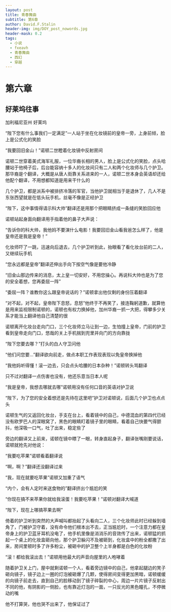 ```yaml
---
layout: post
title: 青春舞曲
subtitle: 第6章
author: David.F.Stalin
header-img: img/DOY_post_nowords.jpg
header-mask: 0.2
tags:
  - 小说
  - fxeavh
  - 青春舞曲
  - 西幻
  - 穿越
---
```


# **第六章**

好莱坞往事
--

加利福尼亚州 好莱坞

“陛下您有什么事我们一定满足”一人站于坐在化妆镜前的皇帝一旁，上身前倾，脸上是公式化的笑脸

“我要回旧金山！”诺顿二世瞪着化妆镜中反射房间

诺顿二世穿着美式海军礼服，一位华裔长相的男人，脸上是公式化的笑脸，点头哈腰站于他椅子后，后台能容纳十多人的化妆间只有二人和两个化妆师与几个护卫。那华裔是个翻译，大概是从唐人街靠关系进来的一人，诺顿二世本身会英语却还给他配个翻译，不用想都知道是用来干什么的

几个护卫，都是派系中被排挤冷落的军官，当他护卫就相当于是退休了，几人不是东张西望就是在低头玩手机，丝毫不像是正经护卫

“陛下，这中事情得请示科大帅”翻译还是用那个把眼睛挤成一条缝的笑脸回应他

诺顿站起身面向翻译用手指着他的鼻子大声说：

“告诉你的科大帅，我他妈不要演什么电影！我要回旧金山看我爸怎么样了，他是皇帝还是我是皇帝！”

化妆师吓了一跳，迅速向后退去，几个护卫听到此，抬眼看了看化妆台前的二人，又继续玩手机

“您永远都是皇帝”翻译还伸出手向下按空气像是要他冷静

“旧金山那边传来的消息，太上皇一切安好，不用您操心。再说科大帅也是为了您的安全着想，您再委屈一阵”

“委屈一阵？谁教你这么跟皇帝说话的？”诺顿拿出他仅剩的身份压着翻译

“对不起，对不起，皇帝陛下息怒，息怒”他终于不再笑了，接连鞠躬道歉，就算他是用来监视限制诺顿的，诺顿也有权力换掉他，加州华裔一抓一大把，得攀多少关系才能当上翻译他自己清楚的很

诺顿离开化妆台走向门口，三个化妆师立马让到一边，生怕撞上皇帝，门前的护卫看到皇帝走向门口，悠哉的关上手机揣到兜里并向门的方向靠拢

“陛下您要去哪？”打头的白人守卫问他

“他们问您要...”翻译欲向前走，做点本职工作表现表现以免皇帝换掉他

“我他妈听得懂！滚一边去，只会点头哈腰的日本杂种！”诺顿转头骂翻译

只不过对翻译一点伤害也没有，他还乐意当日本人呢

“我是皇帝，我想去哪就去哪”诺顿用没有任何口音的英语对护卫说

“陛下，为了您的安全着想还是先待在这里吧”护卫对诺顿说，后面几个护卫也点点头

诺顿生气的又返回化妆台，手支在台上，看着镜中的自己，中德混血的第四代已经没有欧罗巴人的深眼窝了，黑色的眼睛盯着镜子里的眼睛，看着自己快要气得颤抖，他深吸一口气，吐了出来，稳定些了

旁边的翻译又上前来，诺顿在镜中瞟了一眼，转身直起身子，翻译张嘴刚要说话，诺顿就抢先对他说：

“我要吃苹果”诺顿看着翻译说

“啊，啊？”翻译还没翻译过来

“我，现在就要吃苹果”诺顿又加重了语气

“内个，会有人定时来送食物的”翻译挤出个尴尬的笑

“你现在搞不来苹果你就给我滚蛋！我要吃苹果！”诺顿对翻译大喊道

“陛下，现在上哪搞苹果去啊”

倚着的护卫听到突然的大声喊叫都抬起了头看向二人，三个化妆师此时已经躲到墙角了，门被护卫守着，没有命令他们根本出不去，正当尴尬时，一个注意力都在皇帝身上的护卫蓝牙耳机没电了，他手机里像是消消乐的音效传了出来，诺顿猛的抓起一个桌上的化妆盒砸向他，那个护卫躲闪不及被砸到，化妆盒中的粉全都撒了出来，房间里顿时多了许多粉尘，被砸中的护卫整个上半身都是白色的化妆粉

“滚！都给我滚出去！”诺顿用他最大的声音向屋里的人咆哮着

随着护卫关上门，屋中就剩诺顿一个人，看着旁边镜中的自己，他拿起腿边的凳子砸向镜子，镜子边上一圈的灯泡被砸爆了几颗，使得房间变得更加黑暗，诺顿缓缓的向镜子前走去，直到自己的脸移动到了镜子碎裂的中心，周边一片片镜子反射出不同的他，有阴影的一侧脸，也有靠近灯泡的一面，一只反光的黑色瞳孔，不停微动的嘴

他不打算哭，他也哭不出来了，他保证过了
